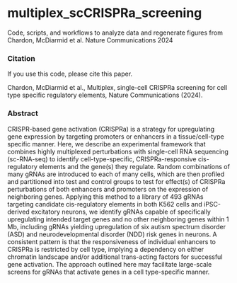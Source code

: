 # multiplex_scCRISPRa_screening
Code, scripts, and workflows to analyze data and regenerate figures from Chardon, McDiarmid et al. Nature Communications 2024

### Citation
If you use this code, please cite this paper.

Chardon, McDiarmid et al., Multiplex, single-cell CRISPRa screening for cell type specific regulatory elements, Nature Communications (2024).

### Abstract
CRISPR-based gene activation (CRISPRa) is a strategy for upregulating gene expression by targeting promoters or enhancers in a tissue/cell-type specific manner. Here, we describe an experimental framework that combines highly multiplexed perturbations with single-cell RNA sequencing (sc-RNA-seq) to identify cell-type-specific, CRISPRa-responsive cis-regulatory elements and the gene(s) they regulate. Random combinations of many gRNAs are introduced to each of many cells, which are then profiled and partitioned into test and control groups to test for effect(s) of CRISPRa perturbations of both enhancers and promoters on the expression of neighboring genes. Applying this method to a library of 493 gRNAs targeting candidate cis-regulatory elements in both K562 cells and iPSC-derived excitatory neurons, we identify gRNAs capable of specifically upregulating intended target genes and no other neighboring genes within 1 Mb, including gRNAs yielding upregulation of six autism spectrum disorder (ASD) and neurodevelopmental disorder (NDD) risk genes in neurons. A consistent pattern is that the responsiveness of individual enhancers to CRISPRa is restricted by cell type, implying a dependency on either chromatin landscape and/or additional trans-acting factors for successful gene activation. The approach outlined here may facilitate large-scale screens for gRNAs that activate genes in a cell type-specific manner.

